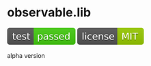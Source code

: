 # observable.lib

![test: passed](https://raw.githubusercontent.com/observable-lib/observable.lib/main/badges/test.svg)
![license: MIT](https://raw.githubusercontent.com/observable-lib/observable.lib/main/badges/license.svg)

alpha version
